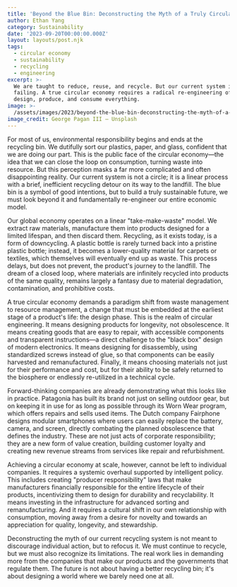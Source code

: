 ```yaml
---
title: 'Beyond the Blue Bin: Deconstructing the Myth of a Truly Circular Economy'
author: Ethan Yang
category: Sustainability
date: '2023-09-20T00:00:00.000Z'
layout: layouts/post.njk
tags:
  - circular economy
  - sustainability
  - recycling
  - engineering
excerpt: >-
  We are taught to reduce, reuse, and recycle. But our current system is
  failing. A true circular economy requires a radical re-engineering of how we
  design, produce, and consume everything.
image: >-
  /assets/images/2023/beyond-the-blue-bin-deconstructing-the-myth-of-a-truly-circular-economy.jpg
image_credit: George Pagan III — Unsplash
---
```


For most of us, environmental responsibility begins and ends at the recycling bin. We dutifully sort our plastics, paper, and glass, confident that we are doing our part. This is the public face of the circular economy—the idea that we can close the loop on consumption, turning waste into resource. But this perception masks a far more complicated and often disappointing reality. Our current system is not a circle; it is a linear process with a brief, inefficient recycling detour on its way to the landfill. The blue bin is a symbol of good intentions, but to build a truly sustainable future, we must look beyond it and fundamentally re-engineer our entire economic model.

Our global economy operates on a linear "take-make-waste" model. We extract raw materials, manufacture them into products designed for a limited lifespan, and then discard them. Recycling, as it exists today, is a form of downcycling. A plastic bottle is rarely turned back into a pristine plastic bottle; instead, it becomes a lower-quality material for carpets or textiles, which themselves will eventually end up as waste. This process delays, but does not prevent, the product's journey to the landfill. The dream of a closed loop, where materials are infinitely recycled into products of the same quality, remains largely a fantasy due to material degradation, contamination, and prohibitive costs.

A true circular economy demands a paradigm shift from waste management to resource management, a change that must be embedded at the earliest stage of a product's life: the design phase. This is the realm of circular engineering. It means designing products for longevity, not obsolescence. It means creating goods that are easy to repair, with accessible components and transparent instructions—a direct challenge to the "black box" design of modern electronics. It means designing for disassembly, using standardized screws instead of glue, so that components can be easily harvested and remanufactured. Finally, it means choosing materials not just for their performance and cost, but for their ability to be safely returned to the biosphere or endlessly re-utilized in a technical cycle.

Forward-thinking companies are already demonstrating what this looks like in practice. Patagonia has built its brand not just on selling outdoor gear, but on keeping it in use for as long as possible through its Worn Wear program, which offers repairs and sells used items. The Dutch company Fairphone designs modular smartphones where users can easily replace the battery, camera, and screen, directly combating the planned obsolescence that defines the industry. These are not just acts of corporate responsibility; they are a new form of value creation, building customer loyalty and creating new revenue streams from services like repair and refurbishment.

Achieving a circular economy at scale, however, cannot be left to individual companies. It requires a systemic overhaul supported by intelligent policy. This includes creating "producer responsibility" laws that make manufacturers financially responsible for the entire lifecycle of their products, incentivizing them to design for durability and recyclability. It means investing in the infrastructure for advanced sorting and remanufacturing. And it requires a cultural shift in our own relationship with consumption, moving away from a desire for novelty and towards an appreciation for quality, longevity, and stewardship.

Deconstructing the myth of our current recycling system is not meant to discourage individual action, but to refocus it. We must continue to recycle, but we must also recognize its limitations. The real work lies in demanding more from the companies that make our products and the governments that regulate them. The future is not about having a better recycling bin; it's about designing a world where we barely need one at all.
